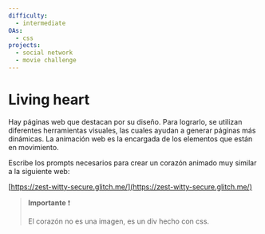 ```yaml
---
difficulty:
  - intermediate
OAs:
  - css
projects:
  - social network
  - movie challenge
---
```


# Living heart

Hay páginas web que destacan por su diseño. Para lograrlo, se utilizan diferentes
herramientas visuales, las cuales ayudan a generar páginas más dinámicas.
La animación web es la encargada de los elementos que están en movimiento.

Escribe los prompts necesarios para crear un corazón animado
muy similar a la siguiente web:

[https://zest-witty-secure.glitch.me/](https://zest-witty-secure.glitch.me/)

> __Importante__ ❗
>
> El corazón no es una imagen, es un div hecho con css.